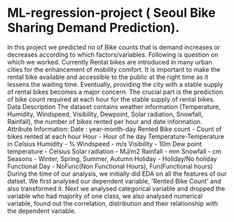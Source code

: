 # ML-regression-project ( Seoul Bike Sharing Demand Prediction).
In this project we predicted no of Bike counts that is demand increases or decreases according to which factors/variables.
Following is question on which we worked.
Currently Rental bikes are introduced in many urban cities for the enhancement of mobility comfort. It is important to make the rental bike available and accessible to the public at the right time as it lessens the waiting time. Eventually, providing the city with a stable supply of rental bikes becomes a major concern. The crucial part is the prediction of bike count required at each hour for the stable supply of rental bikes.
Data Description
The dataset contains weather information (Temperature, Humidity, Windspeed, Visibility, Dewpoint, Solar radiation, Snowfall, Rainfall), the number of bikes rented per hour and date information.
Attribute Information:
Date : year-month-day
Rented Bike count - Count of bikes rented at each hour
Hour - Hour of he day
Temperature-Temperature in Celsius
Humidity - %
Windspeed - m/s
Visibility - 10m
Dew point temperature - Celsius
Solar radiation - MJ/m2
Rainfall - mm
Snowfall - cm
Seasons - Winter, Spring, Summer, Autumn
Holiday - Holiday/No holiday
Functional Day - NoFunc(Non Functional Hours), Fun(Functional hours)
During the time of our analysis, we initially did EDA on all the features of our datset. We first analysed our dependent variable, 'Rented Bike Count' and also transformed it. Next we analysed categorical variable and dropped the variable who had majority of one class, we also analysed numerical variable, found out the correlation, distribution and their relationship with the dependent variable.
